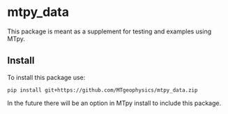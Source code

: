 # mtpy_data

This package is meant as a supplement for testing and examples using MTpy.

## Install

To install this package use:

```
pip install git+https://github.com/MTgeophysics/mtpy_data.zip
```

In the future there will be an option in MTpy install to include this package.